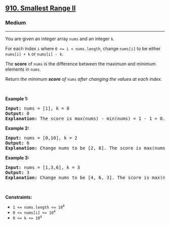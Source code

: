 <h2><a href="https://leetcode.com/problems/smallest-range-ii/">910. Smallest Range II</a></h2><h3>Medium</h3><hr><div style="user-select: auto;"><p style="user-select: auto;">You are given an integer array <code style="user-select: auto;">nums</code> and an integer <code style="user-select: auto;">k</code>.</p>

<p style="user-select: auto;">For each index <code style="user-select: auto;">i</code> where <code style="user-select: auto;">0 &lt;= i &lt; nums.length</code>, change <code style="user-select: auto;">nums[i]</code> to be either <code style="user-select: auto;">nums[i] + k</code> or <code style="user-select: auto;">nums[i] - k</code>.</p>

<p style="user-select: auto;">The <strong style="user-select: auto;">score</strong> of <code style="user-select: auto;">nums</code> is the difference between the maximum and minimum elements in <code style="user-select: auto;">nums</code>.</p>

<p style="user-select: auto;">Return <em style="user-select: auto;">the minimum <strong style="user-select: auto;">score</strong> of </em><code style="user-select: auto;">nums</code><em style="user-select: auto;"> after changing the values at each index</em>.</p>

<p style="user-select: auto;">&nbsp;</p>
<p style="user-select: auto;"><strong style="user-select: auto;">Example 1:</strong></p>

<pre style="user-select: auto;"><strong style="user-select: auto;">Input:</strong> nums = [1], k = 0
<strong style="user-select: auto;">Output:</strong> 0
<strong style="user-select: auto;">Explanation:</strong> The score is max(nums) - min(nums) = 1 - 1 = 0.
</pre>

<p style="user-select: auto;"><strong style="user-select: auto;">Example 2:</strong></p>

<pre style="user-select: auto;"><strong style="user-select: auto;">Input:</strong> nums = [0,10], k = 2
<strong style="user-select: auto;">Output:</strong> 6
<strong style="user-select: auto;">Explanation:</strong> Change nums to be [2, 8]. The score is max(nums) - min(nums) = 8 - 2 = 6.
</pre>

<p style="user-select: auto;"><strong style="user-select: auto;">Example 3:</strong></p>

<pre style="user-select: auto;"><strong style="user-select: auto;">Input:</strong> nums = [1,3,6], k = 3
<strong style="user-select: auto;">Output:</strong> 3
<strong style="user-select: auto;">Explanation:</strong> Change nums to be [4, 6, 3]. The score is max(nums) - min(nums) = 6 - 3 = 3.
</pre>

<p style="user-select: auto;">&nbsp;</p>
<p style="user-select: auto;"><strong style="user-select: auto;">Constraints:</strong></p>

<ul style="user-select: auto;">
	<li style="user-select: auto;"><code style="user-select: auto;">1 &lt;= nums.length &lt;= 10<sup style="user-select: auto;">4</sup></code></li>
	<li style="user-select: auto;"><code style="user-select: auto;">0 &lt;= nums[i] &lt;= 10<sup style="user-select: auto;">4</sup></code></li>
	<li style="user-select: auto;"><code style="user-select: auto;">0 &lt;= k &lt;= 10<sup style="user-select: auto;">4</sup></code></li>
</ul>
</div>